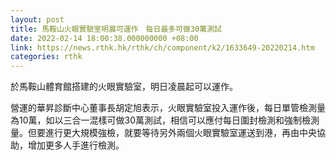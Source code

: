 ```yaml
---
layout: post
title: 馬鞍山火眼實驗室明晨可運作　每日最多可做30萬測試
date: 2022-02-14 18:00:38.000000000 +08:00
link: https://news.rthk.hk/rthk/ch/component/k2/1633649-20220214.htm
categories: rthk
---
```


於馬鞍山體育館搭建的火眼實驗室，明日凌晨起可以運作。

營運的華昇診斷中心董事長胡定旭表示，火眼實驗室投入運作後，每日單管檢測量為10萬，如以三合一混樣可做30萬測試，相信可以應付每日圍封檢測和強制檢測量。但要進行更大規模強檢，就要等待另外兩個火眼實驗室運送到港，再由中央協助，增加更多人手進行檢測。
